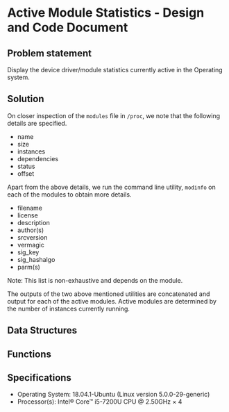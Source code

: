 # Active Module Statistics - Design and Code Document

## Problem statement

Display the device driver/module statistics currently active in the Operating system.

## Solution

On closer inspection of the ```modules``` file in ```/proc```, we note that the following details are specified.
- name
- size
- instances
- dependencies
- status
- offset

Apart from the above details, we run the command line utility, ```modinfo``` on each of the modules to obtain more details. 
- filename
- license
- description
- author(s)
- srcversion
- vermagic
- sig_key
- sig_hashalgo
- parm(s)

Note: This list is non-exhaustive and depends on the module.

The outputs of the two above mentioned utilities are concatenated and output for each of the active modules. 
Active modules are determined by the number of instances currently running. 

## Data Structures

## Functions

## Specifications

- Operating System: 18.04.1-Ubuntu (Linux version 5.0.0-29-generic)
- Processor(s): Intel® Core™ i5-7200U CPU @ 2.50GHz × 4
